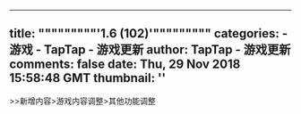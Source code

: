 
---
title: """""""""'1.6 (102)'"""""""""
categories: 
    - 游戏
    - TapTap - 游戏更新
author: TapTap - 游戏更新
comments: false
date: Thu, 29 Nov 2018 15:58:48 GMT
thumbnail: ''
---

<div>   
<div>>>新增内容>游戏内容调整>其他功能调整</div>  
</div>
            
